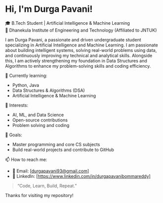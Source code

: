 # Hi, I'm Durga Pavani!

🎓 B.Tech Student | Artificial Intelligence & Machine Learning  
📍 Dhanekula Institute of Engineering and Technology (Affiliated to JNTUK)  

I am Durga Pavani, a passionate and driven undergraduate student specializing in Artificial Intelligence and Machine Learning. I am passionate about building intelligent systems, solving real-world problems using data, and continuously improving my technical and analytical skills. Alongside this, I am actively strengthening my foundation in Data Structures and Algorithms to enhance my problem-solving skills and coding efficiency.

🌱 Currently learning:
- Python, Java
- Data Structures & Algorithms (DSA)
- Artificial Intelligence & Machine Learning

📌 Interests:
- AI, ML, and Data Science
- Open-source contributions
- Problem solving and coding

🚀 Goals:
- Master programming and core CS subjects 
- Build real-world projects and contribute to GitHub

📫 How to reach me:
- 📧 Email: [durgapavani93@gmail.com]
- 💼 LinkedIn: [https://www.linkedin.com/in/durgapavanibommareddy]

> “Code, Learn, Build, Repeat.”

Thanks for visiting my repository!


